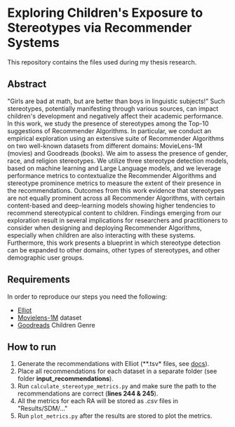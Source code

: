 # Exploring Children's Exposure to Stereotypes via Recommender Systems

This repository contains the files used during my thesis research. 



## Abstract

"Girls are bad at math, but are better than boys in linguistic subjects!" Such stereotypes, potentially manifesting through various sources, can impact children's development and negatively affect their academic performance. In this work, we study the presence of stereotypes among the Top-10 suggestions of Recommender Algorithms. In particular, we conduct an empirical exploration using an extensive suite of Recommender Algorithms on two well-known datasets from different domains: MovieLens-1M (movies) and Goodreads (books). We aim to assess the presence of gender, race, and religion stereotypes. We utilize three stereotype detection models, based on machine learning and Large Language models, and we leverage performance metrics to contextualize the Recommender Algorithms and stereotype prominence metrics to measure the extent of their presence in the recommendations. Outcomes from this work evidence that stereotypes are not equally prominent across all Recommender Algorithms, with certain content-based and deep-learning models showing higher tendencies to recommend stereotypical content to children. Findings emerging from our exploration result in several implications for researchers and practitioners to consider when designing and deploying Recommender Algorithms, especially when children are also interacting with these systems. Furthermore, this work presents a blueprint in which stereotype detection can be expanded to other domains, other types of stereotypes, and other demographic user groups.



## Requirements

In order to reproduce our steps you need the following:

- [Elliot](https://github.com/sisinflab/elliot)
- [Movielens-1M](https://grouplens.org/datasets/movielens/1m/) dataset
- [Goodreads](https://mengtingwan.github.io/data/goodreads.html#datasets) Children Genre



## How to run

1. Generate the recommendations with Elliot (**.tsv* files, see [docs](https://elliot.readthedocs.io/en/latest/guide/introduction.html)). 
2. Place all recommendations for each dataset in a separate folder (see folder **input_recommendations**).
3. Run `calculate_stereotype_metrics.py` and make sure the path to the recommendations are correct (**lines 244 & 245**).
4. All the metrics for each RA will be stored as *.csv* files in "Results/SDM/..."
5. Run `plot_metrics.py` after the results are stored to plot the metrics.







